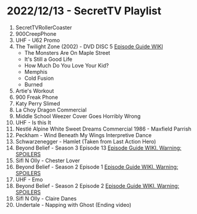 # 2022/12/13 - SecretTV Playlist

1. SecretTVRollerCoaster
2. 900CreepPhone
3. UHF - U62 Promo
4. The Twilight Zone (2002) - DVD DISC 5 [Episode Guide WIKI](https://en.wikipedia.org/wiki/The_Twilight_Zone_(2002_TV_series)#Episodes)
    - The Monsters Are On Maple Street
    - It's Still a Good Life
    - How Much Do You Love Your Kid?
    - Memphis
    - Cold Fusion
    - Burned
5. Artie's Workout
6. 900 Freak Phone
7. Katy Perry Slimed
8. La Choy Dragon Commercial
9. Middle School Weezer Cover Goes Horribly Wrong
10. UHF - Is this It
11. Nestlé Alpine White Sweet Dreams Commercial 1986 - Maxfield Parrish
12. Peckham - Wind Beneath My Wings Interpretive Dance
13. Schwarzenegger - Hamlet (Taken from Last Action Hero)
14. Beyond Belief - Season 3 Episode 13 [Episode Guide WIKI. Warning: SPOILERS](https://en.wikipedia.org/wiki/Beyond_Belief:_Fact_or_Fiction#Season_3_(2000))
15. Sifl N Olly - Chester Lover
16. Beyond Belief - Season 2 Episode 1 [Episode Guide WIKI. Warning: SPOILERS](https://en.wikipedia.org/wiki/Beyond_Belief:_Fact_or_Fiction#Season_2_(1998))
17. UHF - Emo
18. Beyond Belief - Season 2 Episode 2 [Episode Guide WIKI. Warning: SPOILERS](https://en.wikipedia.org/wiki/Beyond_Belief:_Fact_or_Fiction#Season_2_(1998))
19. Sifl N Olly - Claire Danes
20. Undertale - Napping with Ghost (Ending video)
